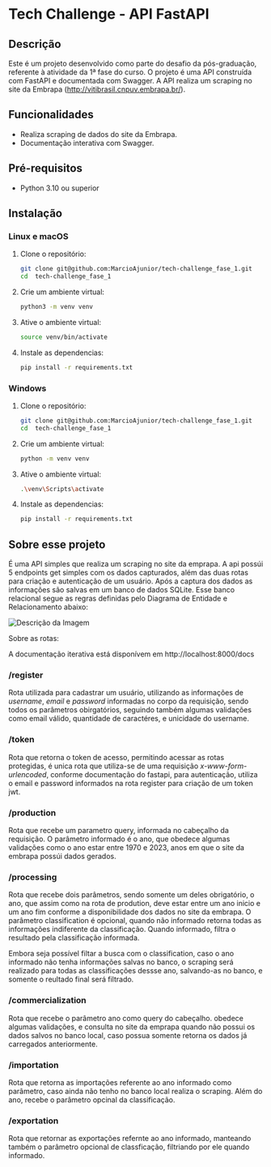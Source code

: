 # Tech Challenge - API FastAPI

## Descrição

Este é um projeto desenvolvido como parte do desafio da pós-graduação, referente à atividade da 1ª fase do curso. O projeto é uma API construída com FastAPI e documentada com Swagger. A API realiza um scraping no site da Embrapa (http://vitibrasil.cnpuv.embrapa.br/).

## Funcionalidades

- Realiza scraping de dados do site da Embrapa.
- Documentação interativa com Swagger.

## Pré-requisitos

- Python 3.10 ou superior

## Instalação

### Linux e macOS

1. Clone o repositório:
   ```sh
   git clone git@github.com:MarcioAjunior/tech-challenge_fase_1.git
   cd  tech-challenge_fase_1


2. Crie um ambiente virtual:
   ```sh
   python3 -m venv venv

3. Ative o ambiente virtual:
   ```sh
   source venv/bin/activate

4. Instale as dependencias:
   ```sh
   pip install -r requirements.txt

### Windows

1. Clone o repositório:
   ```sh
   git clone git@github.com:MarcioAjunior/tech-challenge_fase_1.git
   cd  tech-challenge_fase_1

2. Crie um ambiente virtual:
   ```sh
   python -m venv venv

3. Ative o ambiente virtual:
   ```sh
   .\venv\Scripts\activate

4. Instale as dependencias:
   ```sh
   pip install -r requirements.txt

## Sobre esse projeto

É uma API simples que realiza um scraping no site da emprapa. A api possúi 5 endpoints get simples com os dados capturados, além das duas rotas para criação e autenticação de um usuário. Após a captura dos dados as informações são salvas em um banco de dados SQLite. Esse banco relacional segue as regras definidas pelo Diagrama de Entidade e Relacionamento abaixo:


![Descrição da Imagem](DEER.png)


Sobre as rotas:

A documentação iterativa está disponívem em http://localhost:8000/docs

### /register

Rota utilizada para cadastrar um usuário, utilizando as informações de _username_, _email_ e _password_ informadas no corpo da requisição, sendo todos os parâmetros obirgatórios, seguindo também algumas validações como email válido, quantidade de caractéres, e unicidade do username.

### /token

Rota que retorna o token de acesso, permitindo acessar as rotas protegidas, é unica rota que utiliza-se de uma requisição _x-www-form-urlencoded_, conforme documentação do fastapi, para autenticação, utiliza o email e password informados na rota register para criação de um token jwt.

### /production

Rota que recebe um parametro query, informada no cabeçalho da requisição. O parâmetro informado é o ano, que obedece algumas validações como o ano estar entre 1970 e 2023, anos em que o site da embrapa possúi dados gerados.

### /processing

Rota que recebe dois parâmetros, sendo somente um deles obrigatório, o ano, que assim como na rota de prodution, deve estar entre um ano inicio e um ano fim conforme a disponibilidade dos dados no site da embrapa. O parâmetro classification é opcional, quando não informado retorna todas as informações indiferente da classificação. Quando informado, filtra o resultado pela classificação informada.

Embora seja possível filtar a busca com o classification, caso o ano informado não tenha informações salvas no banco, o scraping será realizado para todas as classificações dessse ano, salvando-as no banco, e somente o reultado final será filtrado.

### /commercialization

Rota que recebe o parâmetro ano como query do cabeçalho. obedece algumas validações, e consulta no site da emprapa quando não possui os dados salvos no banco local, caso possua somente retorna os dados já carregados anteriormente.

### /importation

Rota que retorna as importações referente ao ano informado como parâmetro, caso ainda não tenho no banco local realiza o scraping. Além do ano, recebe o parâmetro opcinal da classificação.

### /exportation

Rota que retornar as exportações refernte ao ano informado, manteando também o parâmetro opcional de classficação, filtriando por ele quando informado.